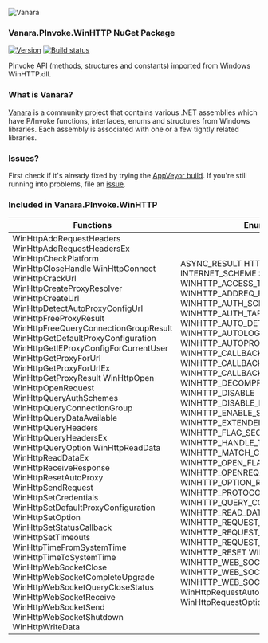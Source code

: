 ﻿![Vanara](https://raw.githubusercontent.com/dahall/Vanara/master/docs/icons/VanaraHeading.png)
### **Vanara.PInvoke.WinHTTP NuGet Package**
[![Version](https://img.shields.io/nuget/v/Vanara.PInvoke.WinHTTP?label=NuGet&style=flat-square)](https://github.com/dahall/Vanara/releases)
[![Build status](https://img.shields.io/appveyor/build/dahall/vanara?label=AppVeyor%20build&style=flat-square)](https://ci.appveyor.com/project/dahall/vanara)

PInvoke API (methods, structures and constants) imported from Windows WinHTTP.dll.

### **What is Vanara?**

[Vanara](https://github.com/dahall/Vanara) is a community project that contains various .NET assemblies which have P/Invoke functions, interfaces, enums and structures from Windows libraries. Each assembly is associated with one or a few tightly related libraries.

### **Issues?**

First check if it's already fixed by trying the [AppVeyor build](https://ci.appveyor.com/nuget/vanara-prerelease).
If you're still running into problems, file an [issue](https://github.com/dahall/Vanara/issues).

### **Included in Vanara.PInvoke.WinHTTP**

Functions | Enumerations | Structures
--- | --- | ---
WinHttpAddRequestHeaders WinHttpAddRequestHeadersEx WinHttpCheckPlatform WinHttpCloseHandle WinHttpConnect WinHttpCrackUrl WinHttpCreateProxyResolver WinHttpCreateUrl WinHttpDetectAutoProxyConfigUrl WinHttpFreeProxyResult WinHttpFreeQueryConnectionGroupResult WinHttpGetDefaultProxyConfiguration WinHttpGetIEProxyConfigForCurrentUser WinHttpGetProxyForUrl WinHttpGetProxyForUrlEx WinHttpGetProxyResult WinHttpOpen WinHttpOpenRequest WinHttpQueryAuthSchemes WinHttpQueryConnectionGroup WinHttpQueryDataAvailable WinHttpQueryHeaders WinHttpQueryHeadersEx WinHttpQueryOption WinHttpReadData WinHttpReadDataEx WinHttpReceiveResponse WinHttpResetAutoProxy WinHttpSendRequest WinHttpSetCredentials WinHttpSetDefaultProxyConfiguration WinHttpSetOption WinHttpSetStatusCallback WinHttpSetTimeouts WinHttpTimeFromSystemTime WinHttpTimeToSystemTime WinHttpWebSocketClose WinHttpWebSocketCompleteUpgrade WinHttpWebSocketQueryCloseStatus WinHttpWebSocketReceive WinHttpWebSocketSend WinHttpWebSocketShutdown WinHttpWriteData  | ASYNC_RESULT HTTP_STATUS ICU INTERNET_SCHEME SECURITY_FLAG WINHTTP_ACCESS_TYPE WINHTTP_ADDREQ_FLAG WINHTTP_AUTH_SCHEME WINHTTP_AUTH_TARGET WINHTTP_AUTO_DETECT_TYPE WINHTTP_AUTOLOGON_SECURITY_LEVEL WINHTTP_AUTOPROXY WINHTTP_CALLBACK_FLAG WINHTTP_CALLBACK_STATUS WINHTTP_CALLBACK_STATUS_FLAG WINHTTP_DECOMPRESSION_FLAG WINHTTP_DISABLE WINHTTP_DISABLE_PASSPORT WINHTTP_ENABLE_SSL WINHTTP_EXTENDED_HEADER_FLAG WINHTTP_FLAG_SECURE_PROTOCOL WINHTTP_HANDLE_TYPE WINHTTP_MATCH_CONNECTION_GUID_FLAG WINHTTP_OPEN_FLAG WINHTTP_OPENREQ_FLAG WINHTTP_OPTION WINHTTP_OPTION_REDIRECT_POLICY WINHTTP_PROTOCOL_FLAG WINHTTP_QUERY WINHTTP_QUERY_CONNECTION_GROUP_FLAG WINHTTP_READ_DATA_EX_FLAG WINHTTP_REQUEST_STAT_ENTRY WINHTTP_REQUEST_STAT_FLAG WINHTTP_REQUEST_TIME_ENTRY WINHTTP_RESET WINHTTP_SPN WINHTTP_WEB_SOCKET_BUFFER_TYPE WINHTTP_WEB_SOCKET_CLOSE_STATUS WINHTTP_WEB_SOCKET_OPERATION WinHttpRequestAutoLogonPolicy WinHttpRequestOption    | HINTERNET HTTP_VERSION_INFO WINHTTP_ASYNC_RESULT WINHTTP_AUTOPROXY_OPTIONS WINHTTP_CERTIFICATE_INFO WINHTTP_CONNECTION_GROUP WINHTTP_CONNECTION_INFO WINHTTP_CREDS WINHTTP_CREDS_EX WINHTTP_CURRENT_USER_IE_PROXY_CONFIG WINHTTP_EXTENDED_HEADER WINHTTP_HEADER_NAME WINHTTP_HOST_CONNECTION_GROUP WINHTTP_MATCH_CONNECTION_GUID WINHTTP_PROXY_INFO WINHTTP_PROXY_INFO_IN WINHTTP_PROXY_RESULT WINHTTP_PROXY_RESULT_ENTRY WINHTTP_PROXY_SETTINGS WINHTTP_PROXY_NETWORKING_KEY WINHTTP_QUERY_CONNECTION_GROUP_RESULT WINHTTP_REQUEST_STATS WINHTTP_REQUEST_TIMES WINHTTP_SECURITY_INFO WINHTTP_URL_COMPONENTS WINHTTP_URL_COMPONENTS_IN WINHTTP_WEB_SOCKET_ASYNC_RESULT WINHTTP_WEB_SOCKET_STATUS                
